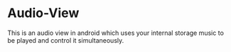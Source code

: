 # Audio-View

This is an audio view in android which uses your internal storage music to be played and control it simultaneously.
